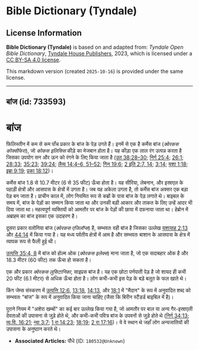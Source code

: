 # Bible Dictionary (Tyndale)

## License Information

**Bible Dictionary (Tyndale)** is based on and adapted from: _Tyndale Open Bible Dictionary_, [Tyndale House Publishers](https://tyndaleopenresources.com/), 2023, which is licensed under a [CC BY-SA 4.0 license](https://creativecommons.org/licenses/by-sa/4.0/legalcode.en).

This markdown version (created `2025-10-16`) is provided under the same license.



--------------------------------

## बांज (id: 733593)

बांज
====

फिलिस्तीन में कम से कम पाँच प्रकार के बांज के पेड़ उगते हैं। इनमें से एक है कर्मेस बांज (*क्वेरकस कोक्सीफेरा*), जो *कोकस इलिसिस* कीड़े का मेजबान होता है। यह कीड़ा एक लाल रंग उत्पन्न करता है जिसका उपयोग सन और ऊन को रंगने के लिए किया जाता है ([उत 38:28–30](https://ref.ly/Gen38:28-Gen38:30); [निर्ग 25:4](https://ref.ly/Exod25:4); [26:1](https://ref.ly/Exod26:1); [28:33](https://ref.ly/Exod28:33); [35:23](https://ref.ly/Exod35:23); [39:24](https://ref.ly/Exod39:24); [लैव्य 14:4–6, 51–52](https://ref.ly/Lev14:4-Lev14:6,Lev14:51-Lev14:52); [गिन 19:6](https://ref.ly/Num19:6); [2 इति 2:7, 14](https://ref.ly/2Chr2:7,2Chr2:14); [3:14](https://ref.ly/2Chr3:14); [यशा 1:18](https://ref.ly/Isa1:18); [इब्रा 9:19](https://ref.ly/Heb9:19); [प्रका 18:12](https://ref.ly/Rev18:12))।

कर्मेस बांज 1\.8 से 10\.7 मीटर (6 से 35 फीट) ऊँचा होता है। यह सीरिया, लेबनान, और इस्राएल के पहाड़ी क्षेत्रों और आसपास के क्षेत्रों में उगता है। जब यह अकेला उगता है, तो कर्मेस बांज अक्सर एक बड़ा पेड़ बन जाता है। प्राचीन काल में, लोग नियमित रूप से कब्रों के पास बांज के पेड़ लगाते थे। बाइबल के समय में, बांज के पेड़ों का सम्मान किया जाता था और उनकी बड़ी आकार और ताकत के लिए उन्हें आदर भी दिया जाता था। महत्वपूर्ण व्यक्तियों को आमतौर पर बांज के पेड़ों की छाया में दफनाया जाता था। हेब्रोन में अब्राहम का बांज इसका एक उदाहरण है।

दूसरा प्रकार वलोनिया बांज (*क्वेरकस एजिलॉप्स*) है, सम्भवतः वही बांज है जिसका उल्लेख [यशायाह 2:13](https://ref.ly/Isa2:13) और [44:14](https://ref.ly/Isa44:14) में किया गया है। यह मध्य पर्वतीय क्षेत्रों में आम है और सम्भवतः बाशान के आसपास के क्षेत्र में व्यापक रूप से फैली हुई थी।

[उत्पत्ति 35:4, 8](https://ref.ly/Gen35:4,Gen35:8) में बांज को होल्म ओक (*क्वेरकस इलेक्स*) माना जाता है, जो एक सदाबहार ओक है और 18\.3 मीटर (60 फीट) तक ऊँचा हो सकता है।

एक और प्रकार *क्वेरकस लुसिटानिका*, साइप्रस बांज है। यह एक छोटा पर्णपाती पेड़ है जो शायद ही कभी 20 फीट (6\.1 मीटर) से अधिक ऊँचा होता है। लोग कभी\-कभी इस पेड़ के बड़े बलूत के फल खाते थे।

किंग जेम्स संस्करण में [उत्पत्ति 12:6](https://ref.ly/Gen12:6), [13:18](https://ref.ly/Gen13:18), [14:13](https://ref.ly/Gen14:13), और [18:1](https://ref.ly/Gen18:1) में "मैदान" के रूप में अनुवादित शब्द को सम्भवतः "बांज" के रूप में अनुवादित किया जाना चाहिए (जैसा कि बिरीन स्टैंडर्ड बाइबिल में है)।

पुराने नियम में "अशेरा खम्बों" का कई बार उल्लेख किया गया है, जो आमतौर पर बाल या अन्य गैर\-इस्राएली देवताओं की उपासना से जुड़े होते थे, और कभी\-कभी पवित्र बांज के उपवनों से जुड़े होते थे ([निर्ग 34:13](https://ref.ly/Exod34:13); [व्य.वि. 16:21](https://ref.ly/Deut16:21); [न्या 3:7](https://ref.ly/Judg3:7); [1 रा 14:23](https://ref.ly/1Kgs14:23); [18:19](https://ref.ly/1Kgs18:19); [2 रा 17:16](https://ref.ly/2Kgs17:16))। ये वे स्थान थे जहाँ लोग अन्यजातियों की उपासना के अनुष्ठान करते थे।

* **Associated Articles:** पौधे (ID: `180532@Unknown`)

